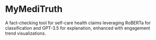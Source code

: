 # MyMediTruth
A fact-checking tool for self-care health claims leveraging RoBERTa for classification and GPT-3.5 for explanation, enhanced with engagement trend visualizations.
